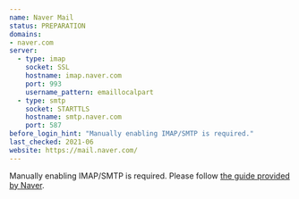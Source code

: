 ```yaml
---
name: Naver Mail
status: PREPARATION
domains:
- naver.com
server:
  - type: imap
    socket: SSL
    hostname: imap.naver.com
    port: 993
    username_pattern: emaillocalpart
  - type: smtp
    socket: STARTTLS
    hostname: smtp.naver.com
    port: 587
before_login_hint: "Manually enabling IMAP/SMTP is required."
last_checked: 2021-06
website: https://mail.naver.com/
---
```


Manually enabling IMAP/SMTP is required. Please follow [the guide provided by
Naver](https://help.naver.com/support/contents/contents.help?serviceNo=2342&categoryNo=2288).
